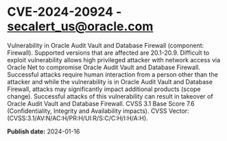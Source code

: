 # CVE-2024-20924 - secalert_us@oracle.com

Vulnerability in Oracle Audit Vault and Database Firewall (component: Firewall).  Supported versions that are affected are 20.1-20.9. Difficult to exploit vulnerability allows high privileged attacker with network access via Oracle Net to compromise Oracle Audit Vault and Database Firewall.  Successful attacks require human interaction from a person other than the attacker and while the vulnerability is in Oracle Audit Vault and Database Firewall, attacks may significantly impact additional products (scope change). Successful attacks of this vulnerability can result in takeover of Oracle Audit Vault and Database Firewall. CVSS 3.1 Base Score 7.6 (Confidentiality, Integrity and Availability impacts).  CVSS Vector: (CVSS:3.1/AV:N/AC:H/PR:H/UI:R/S:C/C:H/I:H/A:H).

**Publish date:** 2024-01-16
